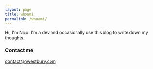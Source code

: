 ```yaml
---
layout: page
title: whoami
permalink: /whoami/
---
```


Hi, I'm Nico. I'm a dev and occasionally use this blog to write down my thoughts.

### Contact me

[contact@nwestbury.com](mailto:contact@nwestbury.com)